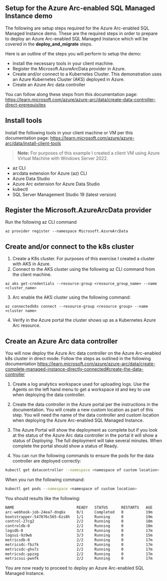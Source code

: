 ## Setup for the Azure Arc-enabled SQL Managed Instance demo

The following are setup steps required for the Azure Arc-enabled SQL Managed Instance demo. These are the required steps in order to prepare to deploy an Azure Arc-enabled SQL Managed Instance which will be covered in the **deploy_and_migrate** steps.

Here is an outline of the steps you will perform to setup the demo:

- Install the necessary tools in your client machine.
- Register the Microsoft.AzureArcData provider in Azure.
- Create and/or connect to a Kubernetes Cluster. This demonstration uses an Azure Kubernetes Cluster (AKS) deployed in Azure.
- Create an Azure Arc data controller

You can follow along these steps from this documentation page: <https://learn.microsoft.com/azure/azure-arc/data/create-data-controller-direct-prerequisites>

## Install tools

Install the following tools in your client machine or VM per this documentation page: <https://learn.microsoft.com/azure/azure-arc/data/install-client-tools>

> **Note:** For purposes of this example I created a client VM using Azure Virtual Machine with Windows Server 2022.

- az CLI
- arcdata extension for Azure (az) CLI
- Azure Data Studio
- Azure Arc extension for Azure Data Studio
- kubectl
- SQL Server Management Studio 19 (latest version)

## Register the Microsoft.AzureArcData provider

Run the following az CLI command

```azurecli
az provider register --namespace Microsoft.AzureArcData
```
## Create and/or connect to the k8s cluster

1. Create a K8s cluster. For purposes of this exercise I created a cluster with AKS in Azure.
2. Connect to the AKS cluster using the following az CLI command from the client machine.

```azurecli
az aks get-credentials --resource-group <resource_group_name> --name <cluster_name>
```

3. Arc enable the AKS cluster using the following command:

```azurecli
az connectedk8s connect --resource-group <resource group> --name <cluster name>
```

4. Verify in the Azure portal the cluster shows up as a Kubernetes Azure Arc resource.

## Create an Azure Arc data controller

You will now deploy the Azure Arc data controller on the Azure Arc-enabled k8s cluster in direct mode. Follow the steps as outlined in the following documentation <https://learn.microsoft.com/azure/azure-arc/data/create-complete-managed-instance-directly-connected#create-the-data-controller>

1. Create a log analytics workspace used for uploading logs. Use the Agents on the left hand menu to get a workspace id and key to use when deploying the data controller.

1. Create the data controller in the Azure portal per the instructions in the documentation. You will create a new custom location as part of this step. You will need the name of the data controller and custom location when deploying the Azure Arc-enabled SQL Managed Instance.

1. The Azure Portal will show the deployment as complete but if you look at the status of the Azure Arc data controller in the portal it will show a status of *Deploying*. The full deployment will take several minutes. When complete the portal should show a status of Ready.

1. You can run the following commands to ensure the pods for the data controller are deployed correctly:

```bash
kubectl get datacontroller --namespace <namespace of custom location>
```
When you run the following command:

```bash
kubectl get pods --namespace <namespace of custom location>
```
You should results like the following:

```md
NAME                            READY   STATUS      RESTARTS   AGE
arc-webhook-job-24ea7-dnq6x     0/1     Completed   0          19m
bootstrapper-547876c565-6zs8h   1/1     Running     0          19m
control-27cg2                   2/2     Running     0          18m
controldb-0                     2/2     Running     0          18m
logsdb-0                        3/3     Running     0          17m
logsui-9z9wb                    3/3     Running     0          15m
metricsdb-0                     2/2     Running     0          17m
metricsdc-fbz7k                 2/2     Running     0          17m
metricsdc-ghx7z                 2/2     Running     0          17m
metricsdc-ppzxg                 2/2     Running     0          17m
metricsui-pwnfk                 2/2     Running     0          17m
```
You are now ready to proceed to deploy an Azure Arc-enabled SQL Managed Instance.